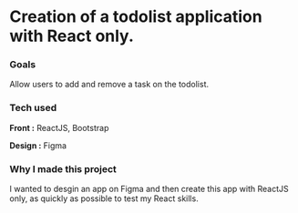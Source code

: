 

<h1>Creation of a todolist application with React only.</h1>
<h3>Goals</h3>
<p>Allow users to add and remove a task on the todolist.</p>
<h3>Tech used</h3>
<p><strong>Front :</strong> ReactJS, Bootstrap</p>
<p><strong>Design :</strong> Figma</p>
<h3>Why I made this project</h3>
<p>I wanted to desgin an app on Figma and then create this app with ReactJS only, as quickly as possible to test my React skills.</p>




